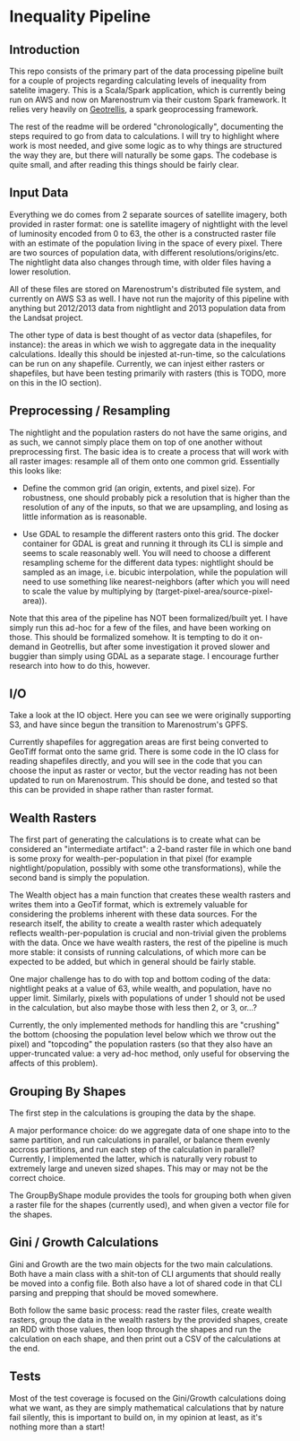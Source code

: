 # Inequality Pipeline

## Introduction

This repo consists of the primary part of the data processing pipeline built for a couple of projects regarding calculating levels of inequality from satelite imagery. This is a Scala/Spark application, which is currently being run on AWS and now on Marenostrum via their custom Spark framework. It relies very heavily on [Geotrellis](https://github.com/locationtech/geotrellis), a spark geoprocessing framework.

The rest of the readme will be ordered "chronologically", documenting the steps required to go from data to calculations. I will try to highlight where work is most needed, and give some logic as to why things are structured the way they are, but there will naturally be some gaps. The codebase is quite small, and after reading this things should be fairly clear.

## Input Data

Everything we do comes from 2 separate sources of satellite imagery, both provided in raster format: one is satellite imagery of nightlight with the level of luminosity encoded from 0 to 63, the other is a constructed raster file with an estimate of the population living in the space of every pixel. There are two sources of population data, with different resolutions/origins/etc. The nightlight data also changes through time, with older files having a lower resolution.

All of these files are stored on Marenostrum's distributed file system, and currently on AWS S3 as well. I have not run the majority of this pipeline with anything but 2012/2013 data from nightlight and 2013 population data from the Landsat project.

The other type of data is best thought of as vector data (shapefiles, for instance): the areas in which we wish to aggregate data in the inequality calculations. Ideally this should be injested at-run-time, so the calculations can be run on any shapefile. Currently, we can injest either rasters or shapefiles, but have been testing primarily with rasters (this is TODO, more on this in the IO section).

## Preprocessing / Resampling

The nightlight and the population rasters do not have the same origins, and as such, we cannot simply place them on top of one another without preprocessing first. The basic idea is to create a process that will work with all raster images: resample all of them onto one common grid. Essentially this looks like:

* Define the common grid (an origin, extents, and pixel size). For robustness, one should probably pick a resolution that is higher than the resolution of any of the inputs, so that we are upsampling, and losing as little information as is reasonable.

* Use GDAL to resample the different rasters onto this grid. The docker container for GDAL is great and running it through its CLI is simple and seems to scale reasonably well. You will need to choose a different resampling scheme for the different data types: nightlight should be sampled as an image, i.e. bicubic interpolation, while the population will need to use something like nearest-neighbors (after which you will need to scale the value by multiplying by (target-pixel-area/source-pixel-area)).

Note that this area of the pipeline has NOT been formalized/built yet. I have simply run this ad-hoc for a few of the files, and have been working on those. This should be formalized somehow. It is tempting to do it on-demand in Geotrellis, but after some investigation it proved slower and buggier than simply using GDAL as a separate stage. I encourage further research into how to do this, however.

## I/O

Take a look at the IO object. Here you can see we were originally supporting S3, and have since begun the transition to Marenostrum's GPFS.

Currently shapefiles for aggregation areas are first being converted to GeoTiff format onto the same grid. There is some code in the IO class for reading shapefiles directly, and you will see in the code that you can choose the input as raster or vector, but the vector reading has not been updated to run on Marenostrum. This should be done, and tested so that this can be provided in shape rather than raster format.

## Wealth Rasters

The first part of generating the calculations is to create what can be considered an "intermediate artifact": a 2-band raster file in which one band is some proxy for wealth-per-population in that pixel (for example nightlight/population, possibly with some othe transformations), while the second band is simply the population.

The Wealth object has a main function that creates these wealth rasters and writes them into a GeoTif format, which is extremely valuable for considering the problems inherent with these data sources. For the research itself, the ability to create a wealth raster which adequately reflects wealth-per-population is crucial and non-trivial given the problems with the data. Once we have wealth rasters, the rest of the pipeline is much more stable: it consists of running calculations, of which more can be expected to be added, but which in general should be fairly stable.

One major challenge has to do with top and bottom coding of the data: nightlight peaks at a value of 63, while wealth, and population, have no upper limit. Similarly, pixels with populations of under 1 should not be used in the calculation, but also maybe those with less then 2, or 3, or...?

Currently, the only implemented methods for handling this are "crushing" the bottom (choosing the population level below which we throw out the pixel) and "topcoding" the population rasters (so that they also have an upper-truncated value: a very ad-hoc method, only useful for observing the affects of this problem).

## Grouping By Shapes

The first step in the calculations is grouping the data by the shape.

A major performance choice: do we aggregate data of one shape into to the same partition, and run calculations in parallel, or balance them evenly accross partitions, and run each step of the calculation in parallel? Currently, I implemented the latter, which is naturally very robust to extremely large and uneven sized shapes. This may or may not be the correct choice.

The GroupByShape module provides the tools for grouping both when given a raster file for the shapes (currently used), and when given a vector file for the shapes.

## Gini / Growth Calculations

Gini and Growth are the two main objects for the two main calculations. Both have a main class with a shit-ton of CLI arguments that should really be moved into a config file. Both also have a lot of shared code in that CLI parsing and prepping that should be moved somewhere.

Both follow the same basic process: read the raster files, create wealth rasters, group the data in the wealth rasters by the provided shapes, create an RDD with those values, then loop through the shapes and run the calculation on each shape, and then print out a CSV of the calculations at the end.

## Tests

Most of the test coverage is focused on the Gini/Growth calculations doing what we want, as they are simply mathematical calculations that by nature fail silently, this is important to build on, in my opinion at least, as it's nothing more than a start!
